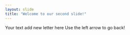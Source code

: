 ```yaml
---
layout: slide
title: "Welcome to our second slide!"
---
```

Your text add new letter here
Use the left arrow to go back!
